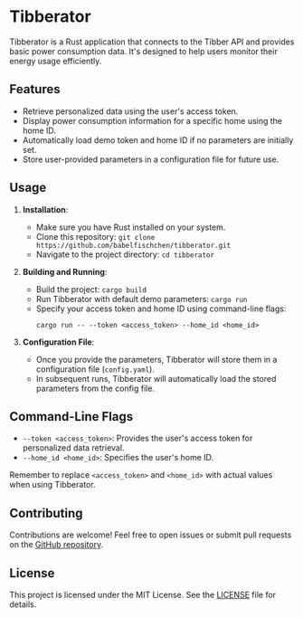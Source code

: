 # Tibberator

Tibberator is a Rust application that connects to the Tibber API and provides basic power consumption data. It's designed to help users monitor their energy usage efficiently.

## Features

- Retrieve personalized data using the user's access token.
- Display power consumption information for a specific home using the home ID.
- Automatically load demo token and home ID if no parameters are initially set.
- Store user-provided parameters in a configuration file for future use.

## Usage

1. **Installation**:
   - Make sure you have Rust installed on your system.
   - Clone this repository: `git clone https://github.com/babelfischchen/tibberator.git`
   - Navigate to the project directory: `cd tibberator`

2. **Building and Running**:
   - Build the project: `cargo build`
   - Run Tibberator with default demo parameters: `cargo run`
   - Specify your access token and home ID using command-line flags:
     ```
     cargo run -- --token <access_token> --home_id <home_id>
     ```

3. **Configuration File**:
   - Once you provide the parameters, Tibberator will store them in a configuration file (`config.yaml`).
   - In subsequent runs, Tibberator will automatically load the stored parameters from the config file.

## Command-Line Flags

- `--token <access_token>`: Provides the user's access token for personalized data retrieval.
- `--home_id <home_id>`: Specifies the user's home ID.

Remember to replace `<access_token>` and `<home_id>` with actual values when using Tibberator.

## Contributing

Contributions are welcome! Feel free to open issues or submit pull requests on the [GitHub repository](https://github.com/babelfischchen/tibberator).

## License

This project is licensed under the MIT License. See the [LICENSE](LICENSE) file for details.
